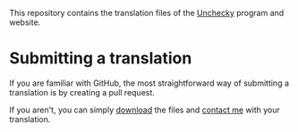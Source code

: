This repository contains the translation files of the [Unchecky](http://unchecky.com/) program and website.

Submitting a translation
========================

If you are familiar with GitHub, the most straightforward way of submitting a translation is by creating a pull request.

If you aren't, you can simply [download](https://github.com/RaMMicHaeL/unchecky-translate/archive/master.zip) the files and [contact me](http://unchecky.com/contact) with your translation.
